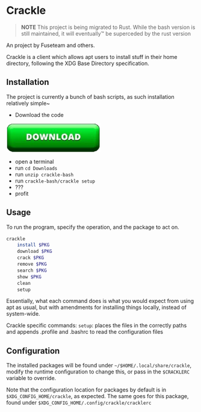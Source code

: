 # Crackle

> **NOTE** This project is being migrated to Rust. While the bash version is still maintained, it will eventually™ be superceded by the rust version

An project by Fuseteam and others.

Crackle is a client which allows apt users to install stuff in their home directory, following the XDG Base Directory specification.
 
## Installation

The project is currently a bunch of bash scripts, as such installation relatively simple~
- Download the code

[![download](https://github.com/Fuseteam/linus-proof/blob/main/images/download.png)](https://github.com/tuxecure/crackle/releases/download/0.2/crackle.zipp)

- open a terminal
- run `cd Downloads`
- run `unzip crackle-bash`
- run `crackle-bash/crackle setup`
- ???
- profit

## Usage

To run the program, specify the operation, and the package to act on.

```bash
crackle
	install $PKG
	download $PKG
	crack $PKG
	remove $PKG
	search $PKG
	show $PKG
	clean
	setup
```

Essentially, what each command does is what you would expect from using apt as usual, but with amendments for installing things locally, instead of system-wide.

Crackle specific commands:
`setup`: places the files in the correctly paths and appends .profile and .bashrc to read the configuration files

## Configuration

The installed packages will be found under `~/$HOME/.local/share/crackle`, modify the runtime configuration to change this, or pass in the `$CRACKLERC` variable to override.

Note that the configuration location for packages by default is in `$XDG_CONFIG_HOME/crackle`, as expected. The same goes for this package, found under `$XDG_CONFIG_HOME/.config/crackle/cracklerc`
